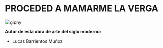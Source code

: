 # PROCEDED A MAMARME LA VERGA

![giphy](https://user-images.githubusercontent.com/114431006/233783314-bf75173f-b81c-4f4a-bbd0-87e29f85b56b.gif)

**Autor de esta obra de arte del siglo moderno:**
- Lucas Barrientos Muñoz
